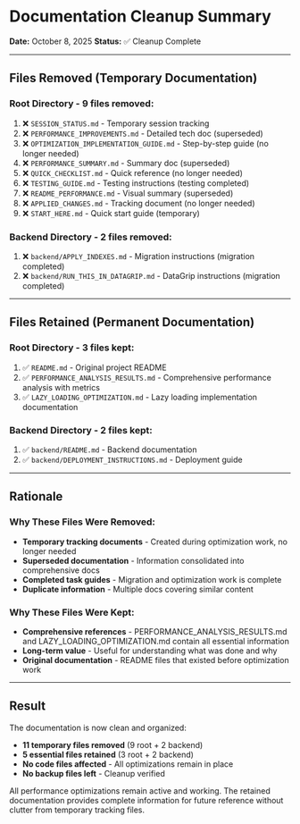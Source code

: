 # Documentation Cleanup Summary

**Date:** October 8, 2025
**Status:** ✅ Cleanup Complete

---

## Files Removed (Temporary Documentation)

### Root Directory - 9 files removed:
1. ❌ `SESSION_STATUS.md` - Temporary session tracking
2. ❌ `PERFORMANCE_IMPROVEMENTS.md` - Detailed tech doc (superseded)
3. ❌ `OPTIMIZATION_IMPLEMENTATION_GUIDE.md` - Step-by-step guide (no longer needed)
4. ❌ `PERFORMANCE_SUMMARY.md` - Summary doc (superseded)
5. ❌ `QUICK_CHECKLIST.md` - Quick reference (no longer needed)
6. ❌ `TESTING_GUIDE.md` - Testing instructions (testing completed)
7. ❌ `README_PERFORMANCE.md` - Visual summary (superseded)
8. ❌ `APPLIED_CHANGES.md` - Tracking document (no longer needed)
9. ❌ `START_HERE.md` - Quick start guide (temporary)

### Backend Directory - 2 files removed:
1. ❌ `backend/APPLY_INDEXES.md` - Migration instructions (migration completed)
2. ❌ `backend/RUN_THIS_IN_DATAGRIP.md` - DataGrip instructions (migration completed)

---

## Files Retained (Permanent Documentation)

### Root Directory - 3 files kept:
1. ✅ `README.md` - Original project README
2. ✅ `PERFORMANCE_ANALYSIS_RESULTS.md` - Comprehensive performance analysis with metrics
3. ✅ `LAZY_LOADING_OPTIMIZATION.md` - Lazy loading implementation documentation

### Backend Directory - 2 files kept:
1. ✅ `backend/README.md` - Backend documentation
2. ✅ `backend/DEPLOYMENT_INSTRUCTIONS.md` - Deployment guide

---

## Rationale

### Why These Files Were Removed:
- **Temporary tracking documents** - Created during optimization work, no longer needed
- **Superseded documentation** - Information consolidated into comprehensive docs
- **Completed task guides** - Migration and optimization work is complete
- **Duplicate information** - Multiple docs covering similar content

### Why These Files Were Kept:
- **Comprehensive references** - PERFORMANCE_ANALYSIS_RESULTS.md and LAZY_LOADING_OPTIMIZATION.md contain all essential information
- **Long-term value** - Useful for understanding what was done and why
- **Original documentation** - README files that existed before optimization work

---

## Result

The documentation is now clean and organized:
- **11 temporary files removed** (9 root + 2 backend)
- **5 essential files retained** (3 root + 2 backend)
- **No code files affected** - All optimizations remain in place
- **No backup files left** - Cleanup verified

All performance optimizations remain active and working. The retained documentation provides complete information for future reference without clutter from temporary tracking files.

